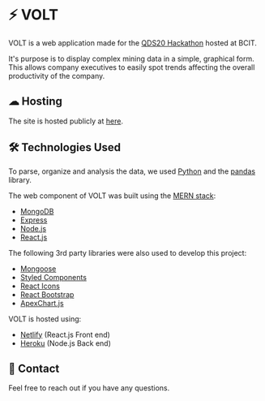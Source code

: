 # ⚡ VOLT
VOLT is a web application made for the [QDS20 Hackathon](https://www.bcitsa.ca/hackathon/) hosted at BCIT. 

It's purpose is to display complex mining data in a simple, graphical form. This allows company executives to easily spot trends affecting the overall productivity of the company. 

## ☁ Hosting
The site is hosted publicly at [here](https://hardcore-dubinsky-9bf55c.netlify.com/).


## 🛠 Technologies Used
To parse, organize and analysis the data, we used [Python](https://www.python.org/) and the [pandas](https://pandas.pydata.org/) library.

The web component of VOLT was built using the [MERN stack](https://blog.hyperiondev.com/index.php/2018/09/10/everything-need-know-mern-stack/):
* [MongoDB](https://www.mongodb.com/cloud/atlas)
* [Express](https://expressjs.com/)
* [Node.js](https://nodejs.org/en/)
* [React.js](https://reactjs.org/)

The following 3rd party libraries were also used to develop this project:
* [Mongoose](https://mongoosejs.com/)
* [Styled Components](https://www.styled-components.com/)
* [React Icons](https://react-icons.netlify.com/#/)
* [React Bootstrap](https://react-bootstrap.github.io/)
* [ApexChart.js](https://apexcharts.com/)

VOLT is hosted using:
* [Netlify](https://www.netlify.com/) (React.js Front end)
* [Heroku](https://www.heroku.com/home) (Node.js Back end)

## 👋 Contact
Feel free to reach out if you have any questions. 